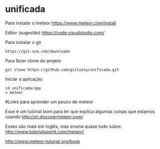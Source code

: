 # unificada
Para instalar o meteor
https://www.meteor.com/install

Editor (sugestão) https://code.visualstudio.com/


Para instalar o git
```
https://git-scm.com/downloads
```

Para fazer clone do projeto 
```
git clone https://github.com/gislainy/unificada.git
```
Iniciar a aplicação
```
cd unificada/app 
> meteor
```

#Links para aprender um pouco de meteor

Esse é um tutorial bom para ler que explica algumas coisas que estamos usando
http://pt.discovermeteor.com/

Esses são mais em inglês, mas ensina quase tudo sobre. 
http://www.tutorialspoint.com/meteor/

http://www.meteor-tutorial.org/book


